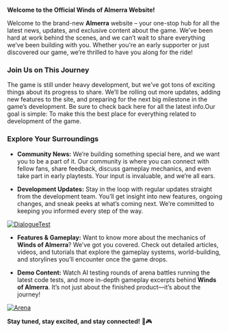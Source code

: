 **Welcome to the Official Winds of Almerra Website!**  

Welcome to the brand-new **Almerra** website – your one-stop hub for all the latest news, updates, and exclusive content about the game. 
We’ve been hard at work behind the scenes, and we can’t wait to share everything we’ve been building with you. Whether you're an early supporter or just discovered our game, we’re thrilled to have you along for the ride!

### Join Us on This Journey  

The game is still under heavy development, but we’ve got tons of exciting things about its progress to share. We’ll be rolling out more updates, adding new features to the site, and preparing for the next big milestone in the game’s development. Be sure to check back here for all the latest info.Our goal is simple: To make this the best place for everything related to development of the game. 


### Explore Your Surroundings

- **Community News:** We’re building something special here, and we want you to be a part of it. Our community is where you can connect with fellow fans, share feedback, discuss gameplay mechanics, and even take part in early playtests. Your input is invaluable, and we’re all ears.  


- **Development Updates:** Stay in the loop with regular updates straight from the development team. You’ll get insight into new features, ongoing changes, and sneak peeks at what’s coming next. We’re committed to keeping you informed every step of the way.  

[![DialogueTest](https://img.youtube.com/vi/jku7vaf1ppU/0.jpg)](https://youtu.be/jku7vaf1ppU)

- **Features & Gameplay:** Want to know more about the mechanics of **Winds of Almerra**? We’ve got you covered. Check out detailed articles, videos, and tutorials that explore the gameplay systems, world-building, and storylines you’ll encounter once the game drops.


- **Demo Content:** Watch AI testing rounds of arena battles running the latest code tests, and more in-depth gameplay excerpts behind **Winds of Almerra**. It’s not just about the finished product—it’s about the journey!  

[![Arena](https://img.youtube.com/vi/8-PKAH59Xqk/0.jpg)](https://youtu.be/8-PKAH59Xqk)


**Stay tuned, stay excited, and stay connected!** 🚀🎮


